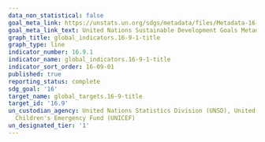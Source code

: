 ```yaml
---
data_non_statistical: false
goal_meta_link: https://unstats.un.org/sdgs/metadata/files/Metadata-16-09-01.pdf
goal_meta_link_text: United Nations Sustainable Development Goals Metadata (pdf 1361kB)
graph_title: global_indicators.16-9-1-title
graph_type: line
indicator_number: 16.9.1
indicator_name: global_indicators.16-9-1-title
indicator_sort_order: 16-09-01
published: true
reporting_status: complete
sdg_goal: '16'
target_name: global_targets.16-9-title
target_id: '16.9'
un_custodian_agency: United Nations Statistics Division (UNSD), United Nations International
  Children's Emergency Fund (UNICEF)
un_designated_tier: '1'
---
```

